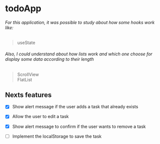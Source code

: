 # todoApp

###### For this application, it was possible to study about how some hooks work like:

> useState

###### Also, I could understand about how lists work and which one choose for display some data according to their length

> ScrollView <br>
> FlatList

## Nexts features

- [x] Show alert message if the user adds a task that already exists
- [x] Allow the user to edit a task
- [x] Show alert message to confirm if the user wants to remove a task
- [ ] Implement the localStorage to save the task


